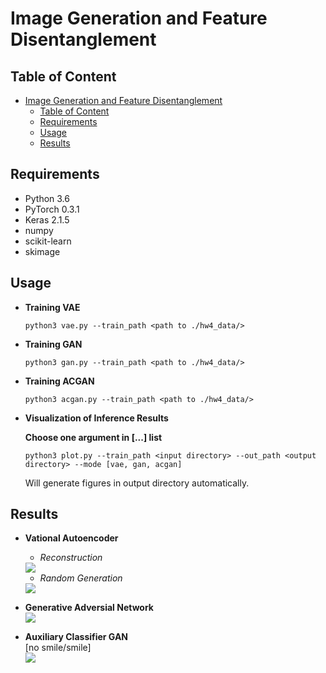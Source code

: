 # Image Generation and Feature Disentanglement

## Table of Content

<!-- @import "[TOC]" {cmd="toc" depthFrom=1 depthTo=6 orderedList=false} -->

<!-- code_chunk_output -->

* [Image Generation and Feature Disentanglement](#image-generation-and-feature-disentanglement)
	* [Table of Content](#table-of-content)
	* [Requirements](#requirements)
	* [Usage](#usage)
	* [Results](#results)
		

<!-- /code_chunk_output -->

## Requirements
  * Python 3.6
  * PyTorch 0.3.1
  * Keras 2.1.5
  * numpy
  * scikit-learn
  * skimage


## Usage

  * **Training VAE**

    ```
    python3 vae.py --train_path <path to ./hw4_data/>
    ```
  * **Training GAN**

    ```
    python3 gan.py --train_path <path to ./hw4_data/>
    ```
  * **Training ACGAN**

    ```
    python3 acgan.py --train_path <path to ./hw4_data/>
    ```
  * **Visualization of Inference Results**
    
    **Choose one argument in [...] list**
    ```
    python3 plot.py --train_path <input directory> --out_path <output directory> --mode [vae, gan, acgan]
    ```
    
    Will generate figures in output directory automatically.


## Results 
  * **Vational Autoencoder**
    * *Reconstruction*   
    <img src="https://github.com/benchang0424/DLCV2018SPRING/blob/master/hw4/figures/fig1_3.jpg">

    * *Random Generation*  
    <img src="https://github.com/benchang0424/DLCV2018SPRING/blob/master/hw4/figures/fig1_4.jpg">

  * **Generative Adversial Network**  
    <img src="https://github.com/benchang0424/DLCV2018SPRING/blob/master/hw4/figures/fig2_3.jpg">
    
  * **Auxiliary Classifier GAN**  
    [no smile/smile]  
    <img src="https://github.com/benchang0424/DLCV2018SPRING/blob/master/hw4/figures/fig3_3.jpg">